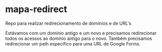# mapa-redirect
Repo para realizar redirecionamento de domínios e de URL's

Estávamos com um domínio antigo e um novo e precisamos redirecionar todos os acessos ao domínio antigo para o novo. Também precisamos redirecionar um path específico para uma URL de Google Forms.
